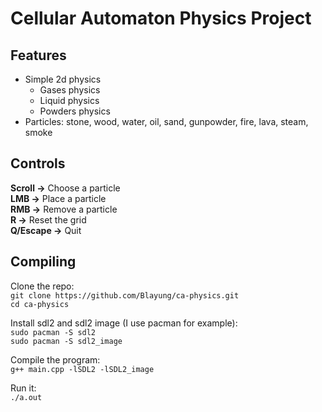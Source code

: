 # Cellular Automaton Physics Project
## Features
* Simple 2d physics
    * Gases physics
    * Liquid physics
    * Powders physics
* Particles: stone, wood, water, oil, sand, gunpowder, fire, lava, steam, smoke
## Controls
**Scroll ->** Choose a particle  
**LMB ->** Place a particle  
**RMB ->** Remove a particle  
**R ->** Reset the grid  
**Q/Escape ->** Quit  
## Compiling
Clone the repo:  
`git clone https://github.com/Blayung/ca-physics.git`  
`cd ca-physics`  

Install sdl2 and sdl2 image (I use pacman for example):  
`sudo pacman -S sdl2`  
`sudo pacman -S sdl2_image`  

Compile the program:  
`g++ main.cpp -lSDL2 -lSDL2_image`  

Run it:  
`./a.out`
